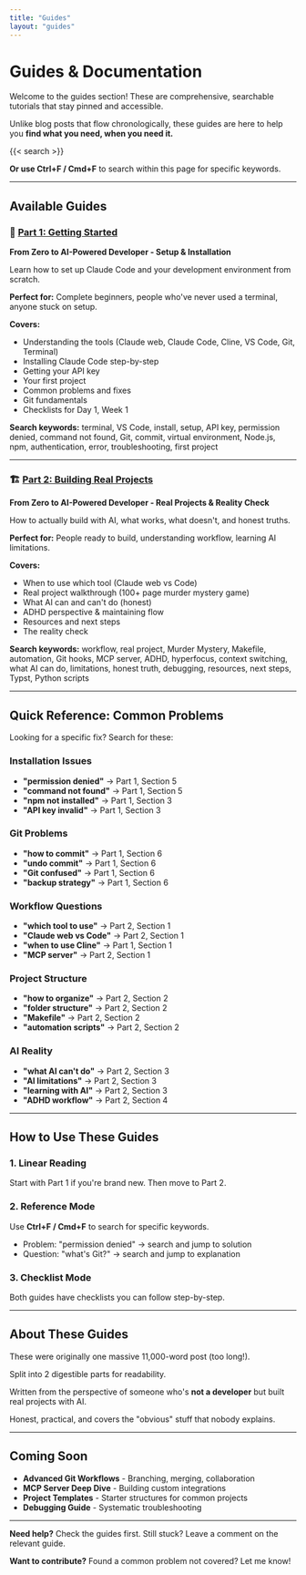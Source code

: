 ```yaml
---
title: "Guides"
layout: "guides"
---
```


# Guides & Documentation

Welcome to the guides section! These are comprehensive, searchable tutorials that stay pinned and accessible.

Unlike blog posts that flow chronologically, these guides are here to help you **find what you need, when you need it.**

{{< search >}}

**Or use Ctrl+F / Cmd+F** to search within this page for specific keywords.

---

## Available Guides

### 🚀 [Part 1: Getting Started](/guides/getting-started/)
**From Zero to AI-Powered Developer - Setup & Installation**

Learn how to set up Claude Code and your development environment from scratch.

**Perfect for:** Complete beginners, people who've never used a terminal, anyone stuck on setup.

**Covers:**
- Understanding the tools (Claude web, Claude Code, Cline, VS Code, Git, Terminal)
- Installing Claude Code step-by-step
- Getting your API key
- Your first project
- Common problems and fixes
- Git fundamentals
- Checklists for Day 1, Week 1

**Search keywords:** terminal, VS Code, install, setup, API key, permission denied, command not found, Git, commit, virtual environment, Node.js, npm, authentication, error, troubleshooting, first project

---

### 🏗️ [Part 2: Building Real Projects](/guides/building-real-projects/)
**From Zero to AI-Powered Developer - Real Projects & Reality Check**

How to actually build with AI, what works, what doesn't, and honest truths.

**Perfect for:** People ready to build, understanding workflow, learning AI limitations.

**Covers:**
- When to use which tool (Claude web vs Code)
- Real project walkthrough (100+ page murder mystery game)
- What AI can and can't do (honest)
- ADHD perspective & maintaining flow
- Resources and next steps
- The reality check

**Search keywords:** workflow, real project, Murder Mystery, Makefile, automation, Git hooks, MCP server, ADHD, hyperfocus, context switching, what AI can do, limitations, honest truth, debugging, resources, next steps, Typst, Python scripts

---

## Quick Reference: Common Problems

Looking for a specific fix? Search for these:

### Installation Issues
- **"permission denied"** → Part 1, Section 5
- **"command not found"** → Part 1, Section 5
- **"npm not installed"** → Part 1, Section 3
- **"API key invalid"** → Part 1, Section 3

### Git Problems
- **"how to commit"** → Part 1, Section 6
- **"undo commit"** → Part 1, Section 6
- **"Git confused"** → Part 1, Section 6
- **"backup strategy"** → Part 1, Section 6

### Workflow Questions
- **"which tool to use"** → Part 2, Section 1
- **"Claude web vs Code"** → Part 2, Section 1
- **"when to use Cline"** → Part 1, Section 1
- **"MCP server"** → Part 2, Section 1

### Project Structure
- **"how to organize"** → Part 2, Section 2
- **"folder structure"** → Part 2, Section 2
- **"Makefile"** → Part 2, Section 2
- **"automation scripts"** → Part 2, Section 2

### AI Reality
- **"what AI can't do"** → Part 2, Section 3
- **"AI limitations"** → Part 2, Section 3
- **"learning with AI"** → Part 2, Section 3
- **"ADHD workflow"** → Part 2, Section 4

---

## How to Use These Guides

### 1. **Linear Reading**
Start with Part 1 if you're brand new. Then move to Part 2.

### 2. **Reference Mode**
Use **Ctrl+F / Cmd+F** to search for specific keywords.
- Problem: "permission denied" → search and jump to solution
- Question: "what's Git?" → search and jump to explanation

### 3. **Checklist Mode**
Both guides have checklists you can follow step-by-step.

---

## About These Guides

These were originally one massive 11,000-word post (too long!).

Split into 2 digestible parts for readability.

Written from the perspective of someone who's **not a developer** but built real projects with AI.

Honest, practical, and covers the "obvious" stuff that nobody explains.

---

## Coming Soon

- **Advanced Git Workflows** - Branching, merging, collaboration
- **MCP Server Deep Dive** - Building custom integrations
- **Project Templates** - Starter structures for common projects
- **Debugging Guide** - Systematic troubleshooting

---

**Need help?** Check the guides first. Still stuck? Leave a comment on the relevant guide.

**Want to contribute?** Found a common problem not covered? Let me know!
